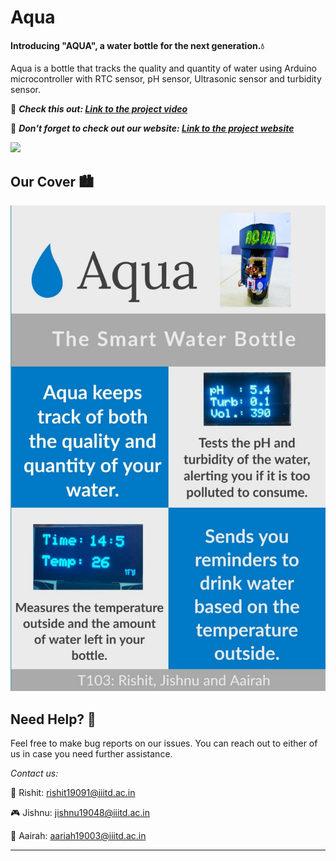 # Aqua
#### Introducing "AQUA", a water bottle for the next generation.💧
Aqua is a bottle that tracks the quality and quantity of water using Arduino microcontroller with RTC sensor, pH sensor, Ultrasonic sensor and turbidity sensor.

🔭 ***Check this out: [Link to the project video](https://www.youtube.com/watch?v=dc9STn3YFNU&feature=youtu.be)***

🔭 ***Don't forget to check out our website: [Link to the project website](https://jishnu19048.github.io/pis-website/index.html)***

![](Screenshot%202021-02-09%20at%203.15.32%20PM.png)
## Our Cover 🏙️

![](Screenshot%202021-02-09%20at%203.20.08%20PM.png)

## Need Help? 🤝
Feel free to make bug reports on our issues. You can reach out to either of us in case you need further assistance. 

*Contact us:*

🎸 Rishit: rishit19091@iiitd.ac.in

🎮 Jishnu: jishnu19048@iiitd.ac.in

👗 Aairah: aariah19003@iiitd.ac.in



*****
